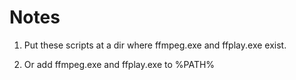 # Notes

1. Put these scripts at a dir where ffmpeg.exe and ffplay.exe exist.

2. Or add ffmpeg.exe and ffplay.exe to %PATH%
